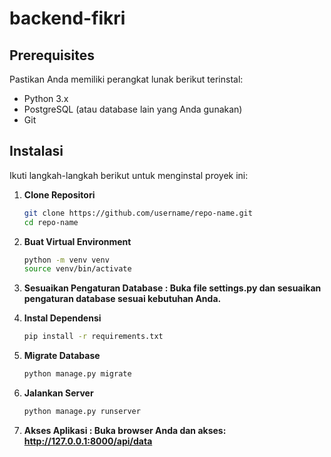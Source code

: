 # backend-fikri

## Prerequisites

Pastikan Anda memiliki perangkat lunak berikut terinstal:

- Python 3.x
- PostgreSQL (atau database lain yang Anda gunakan)
- Git

## Instalasi

Ikuti langkah-langkah berikut untuk menginstal proyek ini:

1. **Clone Repositori**
   ```bash
   git clone https://github.com/username/repo-name.git
   cd repo-name
   ```
2. **Buat Virtual Environment**

   ```bash
   python -m venv venv
   source venv/bin/activate
   ```

3. **Sesuaikan Pengaturan Database : Buka file settings.py dan sesuaikan pengaturan database sesuai kebutuhan Anda.**

4. **Instal Dependensi**

   ```bash
   pip install -r requirements.txt
   ```

5. **Migrate Database**

   ```bash
   python manage.py migrate
   ```

6. **Jalankan Server**

   ```bash
   python manage.py runserver
   ```

7. **Akses Aplikasi : Buka browser Anda dan akses: http://127.0.0.1:8000/api/data**
